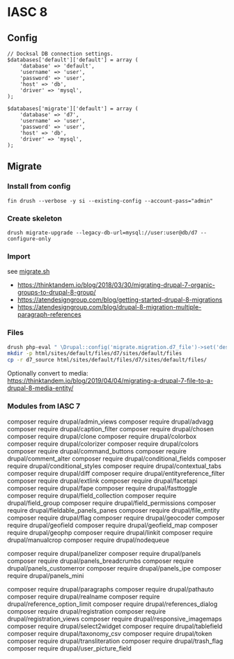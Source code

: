 # IASC 8

## Config

```
// Docksal DB connection settings.
$databases['default']['default'] = array (
	'database' => 'default',
	'username' => 'user',
	'password' => 'user',
	'host' => 'db',
	'driver' => 'mysql',
);

$databases['migrate']['default'] = array (
	'database' => 'd7',
	'username' => 'user',
	'password' => 'user',
	'host' => 'db',
	'driver' => 'mysql',
);
```

## Migrate

### Install from config

`fin drush --verbose -y si --existing-config --account-pass="admin"`

### Create skeleton

`drush migrate-upgrade --legacy-db-url=mysql://user:user@db/d7 --configure-only `

### Import

see [migrate.sh](./migrate.sh)

- https://thinktandem.io/blog/2018/03/30/migrating-drupal-7-organic-groups-to-drupal-8-group/
- https://atendesigngroup.com/blog/getting-started-drupal-8-migrations
- https://atendesigngroup.com/blog/drupal-8-migration-multiple-paragraph-references

### Files

```bash
drush php-eval " \Drupal::config('migrate.migration.d7_file')->set('destination.source_base_path', 'html/sites/default/files/d7')->save();"
mkdir -p html/sites/default/files/d7/sites/default/files
cp -r d7_source html/sites/default/files/d7/sites/default/files/
```

Optionally convert to media: https://thinktandem.io/blog/2019/04/04/migrating-a-drupal-7-file-to-a-drupal-8-media-entity/


### Modules from IASC 7

composer require drupal/admin_views
composer require drupal/advagg
composer require drupal/caption_filter
composer require drupal/chosen
composer require drupal/clone
composer require drupal/colorbox
composer require drupal/colorizer
composer require drupal/colors
composer require drupal/command_buttons
composer require drupal/comment_alter
composer require drupal/conditional_fields
composer require drupal/conditional_styles
composer require drupal/contextual_tabs
composer require drupal/diff
composer require drupal/entityreference_filter
composer require drupal/extlink
composer require drupal/facetapi
composer require drupal/fape
composer require drupal/fasttoggle
composer require drupal/field_collection
composer require drupal/field_group
composer require drupal/field_permissions
composer require drupal/fieldable_panels_panes
composer require drupal/file_entity
composer require drupal/flag
composer require drupal/geocoder
composer require drupal/geofield
composer require drupal/geofield_map
composer require drupal/geophp
composer require drupal/linkit
composer require drupal/manualcrop
composer require drupal/nodequeue

composer require drupal/panelizer
composer require drupal/panels
composer require drupal/panels_breadcrumbs
composer require drupal/panels_customerror
composer require drupal/panels_ipe
composer require drupal/panels_mini

composer require drupal/paragraphs
composer require drupal/pathauto
composer require drupal/realname
composer require drupal/reference_option_limit
composer require drupal/references_dialog
composer require drupal/registration
composer require drupal/registration_views
composer require drupal/responsive_imagemaps
composer require drupal/select2widget
composer require drupal/tablefield
composer require drupal/taxonomy_csv
composer require drupal/token
composer require drupal/transliteration
composer require drupal/trash_flag
composer require drupal/user_picture_field
